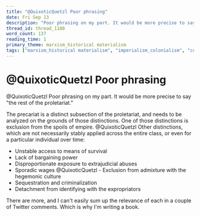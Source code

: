 ```yaml
---
title: "@QuixoticQuetzl Poor phrasing"
date: Fri Sep 13
description: "Poor phrasing on my part. It would be more precise to say 'the rest of the proletariat."
thread_id: thread_1180
word_count: 137
reading_time: 1
primary_theme: marxism_historical materialism
tags: ["marxism_historical materialism", "imperialism_colonialism", "cultural criticism"]
---
```


# @QuixoticQuetzl Poor phrasing

@QuixoticQuetzl Poor phrasing on my part. It would be more precise to say "the rest of the proletariat."

The precariat is a distinct subsection of the proletariat, and needs to be analyzed on the grounds of those distinctions. One of those distinctions is exclusion from the spoils of empire. @QuixoticQuetzl Other distinctions, which are not necessarily stably applied across the entire class, or even for a particular individual over time:

- Unstable access to means of survival
- Lack of bargaining power
- Disproportionate exposure to extrajudicial abuses
- Sporadic wages @QuixoticQuetzl - Exclusion from admixture with the hegemonic culture
- Sequestration and criminalization
- Detachment from identifying with the expropriators

There are more, and I can't easily sum up the relevance of each in a couple of Twitter comments. Which is why I'm writing a book.